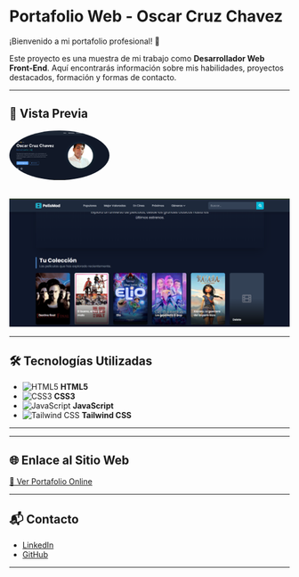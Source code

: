 # Portafolio Web - Oscar Cruz Chavez

¡Bienvenido a mi portafolio profesional! 🚀

Este proyecto es una muestra de mi trabajo como **Desarrollador Web Front-End**. Aquí encontrarás información sobre mis habilidades, proyectos destacados, formación y formas de contacto.

---

## 📸 Vista Previa

<img src="./assets/images/demo.png" alt="Foto del portafolio" width="180" style="border-radius: 50%; margin-bottom: 1rem;" />

![Vista previa del portafolio](./assets/images/peliculas.png)

---

## 🛠️ Tecnologías Utilizadas

- ![HTML5](https://img.icons8.com/color/48/html-5--v1.png) **HTML5**
- ![CSS3](https://img.icons8.com/color/48/css3.png) **CSS3**
- ![JavaScript](https://img.icons8.com/color/48/javascript--v1.png) **JavaScript**
- ![Tailwind CSS](https://img.icons8.com/color/48/tailwindcss.png) **Tailwind CSS**

---


---

## 🌐 Enlace al Sitio Web

[🔗 Ver Portafolio Online]()

---

## 📬 Contacto

- [LinkedIn](https://www.linkedin.com/in/oscar-ch-521863340/)
- [GitHub](https://github.com/OSCARCH2002)

---